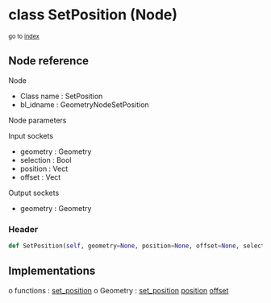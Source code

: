 # class SetPosition (Node)

<sub>go to [index](/docs/index.md)</sub>

## Node reference

Node
 - Class name : SetPosition
 - bl_idname : GeometryNodeSetPosition

Node parameters

Input sockets
 - geometry : Geometry
 - selection : Bool
 - position : Vect
 - offset : Vect

Output sockets
 - geometry : Geometry

### Header

``` python
def SetPosition(self, geometry=None, position=None, offset=None, selection=None, node_label=None, node_color=None):
```

## Implementations

o functions : [set_position](/docs/GeoNodes_classes/GLOBAL.md#set_position)
o Geometry : [set_position](/docs/GeoNodes_classes/Geometry.md#set_position) [position](/docs/GeoNodes_classes/Geometry.md#position) [offset](/docs/GeoNodes_classes/Geometry.md#offset)

